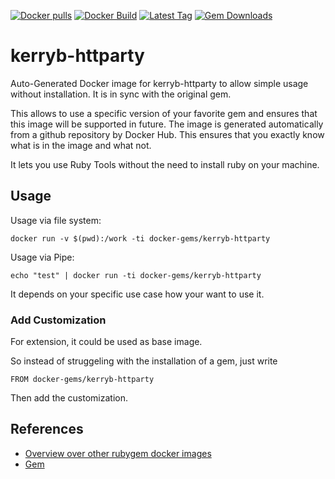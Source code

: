 [![Docker pulls](https://img.shields.io/docker/pulls/rubygem/kerryb-httparty.svg)](https://hub.docker.com/r/rubygem/kerryb-httparty/)
[![Docker Build](https://img.shields.io/docker/automated/rubygem/kerryb-httparty.svg)](https://hub.docker.com/r/rubygem/kerryb-httparty/)
[![Latest Tag](https://img.shields.io/github/tag/docker-rubygem/kerryb-httparty.svg)](https://hub.docker.com/r/rubygem/kerryb-httparty/)
[![Gem Downloads](https://img.shields.io/gem/dt/kerryb-httparty.svg)](https://rubygems.org/gems/kerryb-httparty/)
# kerryb-httparty

Auto-Generated Docker image for kerryb-httparty to allow simple usage without installation.
It is in sync with the original gem.

This allows to use a specific version of your favorite gem and ensures that this image will be supported in future.
The image is generated automatically from a github repository by Docker Hub.
This ensures that you exactly know what is in the image and what not.

It lets you use Ruby Tools without the need to install ruby on your machine.

## Usage

Usage via file system:

`docker run -v $(pwd):/work -ti docker-gems/kerryb-httparty`

Usage via Pipe:

`echo "test" | docker run -ti docker-gems/kerryb-httparty`

It depends on your specific use case how your want to use it.

### Add Customization

For extension, it could be used as base image.

So instead of struggeling with the installation of a gem, just write

`FROM docker-gems/kerryb-httparty`

Then add the customization.

## References

 - [Overview over other rubygem docker images](https://github.com/thinkbot/docker-rubygem)
 - [Gem](https://rubygems.org/gems/kerryb-httparty/)
